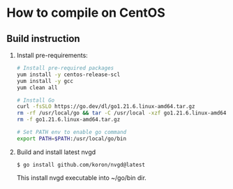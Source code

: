# How to compile on CentOS

## Build instruction

1.  Install pre-requirements:

    ```sh
    # Install pre-required packages
    yum install -y centos-release-scl
    yum install -y gcc
    yum clean all

    # Install Go
    curl -fsSLO https://go.dev/dl/go1.21.6.linux-amd64.tar.gz
    rm -rf /usr/local/go && tar -C /usr/local -xzf go1.21.6.linux-amd64.tar.gz
    rm -f go1.21.6.linux-amd64.tar.gz 

    # Set PATH env to enable go command
    export PATH=$PATH:/usr/local/go/bin
    ```

2.  Build and install latest nvgd


    ```console
    $ go install github.com/koron/nvgd@latest
    ```

    This install nvgd executable into ~/go/bin dir.

